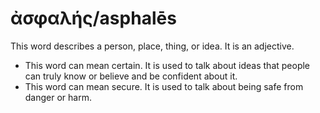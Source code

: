 # ἀσφαλής/asphalēs
This word describes a person, place, thing, or idea. It is an adjective.
* This word can mean certain. It is used to talk about ideas that people can truly know or believe and be confident about it.
* This word can mean secure. It is used to talk about being safe from danger or harm.
